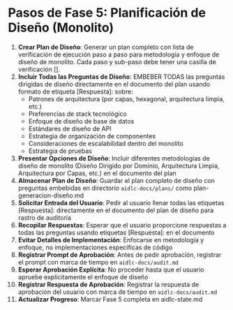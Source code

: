 # Pasos de Fase 5: Planificación de Diseño (Monolito)

1. **Crear Plan de Diseño**: Generar un plan completo con lista de verificación de ejecución paso a paso para metodología y enfoque de diseño de monolito. Cada paso y sub-paso debe tener una casilla de verificación [].
2. **Incluir Todas las Preguntas de Diseño**: EMBEBER TODAS las preguntas dirigidas de diseño directamente en el documento del plan usando formato de etiqueta [Respuesta]: sobre:
   - Patrones de arquitectura (por capas, hexagonal, arquitectura limpia, etc.)
   - Preferencias de stack tecnológico
   - Enfoque de diseño de base de datos
   - Estándares de diseño de API
   - Estrategia de organización de componentes
   - Consideraciones de escalabilidad dentro del monolito
   - Estrategia de pruebas
3. **Presentar Opciones de Diseño**: Incluir diferentes metodologías de diseño de monolito (Diseño Dirigido por Dominio, Arquitectura Limpia, Arquitectura por Capas, etc.) en el documento del plan
4. **Almacenar Plan de Diseño**: Guardar el plan completo de diseño con preguntas embebidas en directorio `aidlc-docs/plans/` como plan-generacion-diseño.md
5. **Solicitar Entrada del Usuario**: Pedir al usuario llenar todas las etiquetas [Respuesta]: directamente en el documento del plan de diseño para rastro de auditoría
6. **Recopilar Respuestas**: Esperar que el usuario proporcione respuestas a todas las preguntas usando etiquetas [Respuesta]: en el documento
7. **Evitar Detalles de Implementación**: Enfocarse en metodología y enfoque, no implementaciones específicas de código
8. **Registrar Prompt de Aprobación**: Antes de pedir aprobación, registrar el prompt con marca de tiempo en `aidlc-docs/audit.md`
9. **Esperar Aprobación Explícita**: No proceder hasta que el usuario apruebe explícitamente el enfoque de diseño
10. **Registrar Respuesta de Aprobación**: Registrar la respuesta de aprobación del usuario con marca de tiempo en `aidlc-docs/audit.md`
11. **Actualizar Progreso**: Marcar Fase 5 completa en aidlc-state.md